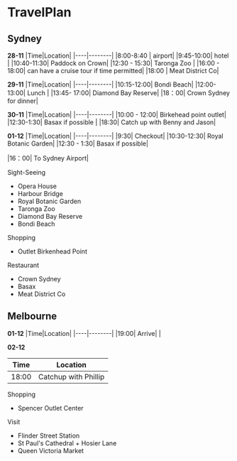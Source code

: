 # TravelPlan

## Sydney

**28-11**
|Time|Location|
|----|--------|
|8:00-8:40 | airport|
|9:45-10:00| hotel  |
|10:40-11:30| Paddock on Crown|
|12:30 - 15:30| Taronga Zoo |
|16:00 - 18:00| can have a cruise tour if time permitted| 
|18:00 | Meat District Co|

**29-11**
|Time|Location|
|----|--------|
|10:15-12:00| Bondi Beach| 
|12:00-13:00| Lunch |
|13:45- 17:00| Diamond Bay Reserve| 
|18：00| Crown Sydney for dinner|

**30-11**
|Time|Location|
|----|--------|
|10:00 - 12:00| Birkehead point outlet|
|12:30-1:30| Basax if possible |
|18:30| Catch up with Benny and Jason|

**01-12**
|Time|Location|
|----|--------|
|9:30| Checkout|
|10:30-12:30| Royal Botanic Garden|
|12:30 - 1:30| Basax if possible|

|16：00| To Sydney Airport|

Sight-Seeing
* Opera House
* Harbour Bridge
* Royal Botanic Garden
* Taronga Zoo
* Diamond Bay Reserve
* Bondi Beach

Shopping
* Outlet Birkenhead Point

Restaurant
* Crown Sydney
* Basax
* Meat District Co

## Melbourne 

**01-12**
|Time|Location|
|----|--------|
|19:00| Arrive|
|


**02-12**

|Time|Location|
|----|--------|
|18:00|Catchup with Phillip|


Shopping
* Spencer Outlet Center

Visit 
* Flinder Street Station
* St Paul's Cathedral + Hosier Lane
* Queen Victoria Market
